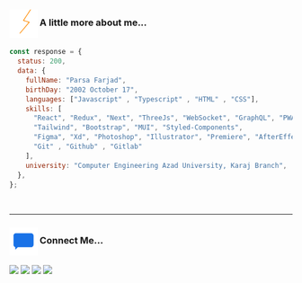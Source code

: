 

### <img src="Animation - 1731460455587.gif" width="50px" align="center"> A little more about me...

```javascript
const response = {
  status: 200,
  data: {
    fullName: "Parsa Farjad",
    birthDay: "2002 October 17",
    languages: ["Javascript" , "Typescript" , "HTML" , "CSS"],
    skills: [
      "React", "Redux", "Next", "ThreeJs", "WebSocket", "GraphQL", "PWA", "ESlint", "RegEx",
      "Tailwind", "Bootstrap", "MUI", "Styled-Components",
      "Figma", "Xd", "Photoshop", "Illustrator", "Premiere", "AfterEffects", 
      "Git" , "Github" , "Gitlab"
    ],
    university: "Computer Engineering Azad University, Karaj Branch",
  },
};
```
<br/>
<hr/>
<h3><img src="Animation - 1733706280915.gif" width="50px" align="center"> Connect Me...</h3>
<p>
  <a href="https://instagram.com/_parsafarjad" target="_blank"><img src="https://img.shields.io/badge/Instagram-%23E4405F.svg?style=for-the-badge&logo=Instagram&logoColor=white"></a>
  <a href="https://t.me/parsa_farjad" target="_blank"><img src="https://img.shields.io/badge/Telegram-2CA5E0?style=for-the-badge&logo=telegram&logoColor=white"></a>
  <a href="https://parsafarjad.ir" target="_blank"><img src="https://img.shields.io/badge/My%20WebSite-8953F7?style=for-the-badge&logo=GoogleChrome&logoColor=white"></a>
  <a href="mailto:parsa.farjad81@gmail.com" target="_blank"><img src="https://img.shields.io/badge/Gmail-D14836?style=for-the-badge&logo=gmail&logoColor=white"></a></p>
